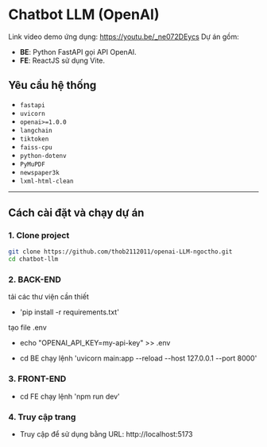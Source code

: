 ﻿# Chatbot LLM (OpenAI)
 Link video demo ứng dụng: https://youtu.be/_ne072DEycs
Dự án gồm:

- **BE**: Python FastAPI gọi API OpenAI.
- **FE**: ReactJS sử dụng Vite.

## Yêu cầu hệ thống

- `fastapi`
- `uvicorn`
- `openai>=1.0.0`
- `langchain`
- `tiktoken`
- `faiss-cpu`
- `python-dotenv`
- `PyMuPDF`
- `newspaper3k`
- `lxml-html-clean`

---

## Cách cài đặt và chạy dự án

### 1. Clone project

```bash
git clone https://github.com/thob2112011/openai-LLM-ngoctho.git
cd chatbot-llm
```

### 2. BACK-END

tải các thư viện cần thiết

- 'pip install -r requirements.txt'

tạo file .env

- echo "OPENAI_API_KEY=my-api-key" >> .env

- cd BE
  chạy lệnh
  'uvicorn main:app --reload --host 127.0.0.1 --port 8000'

### 3. FRONT-END

- cd FE
  chạy lệnh
  'npm run dev'

### 4. Truy cập trang

- Truy cập để sử dụng bằng URL: http://localhost:5173
